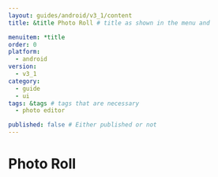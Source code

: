 ```yaml
---
layout: guides/android/v3_1/content
title: &title Photo Roll # title as shown in the menu and 

menuitem: *title
order: 0
platform:
  - android
version:
  - v3_1
category: 
  - guide
  - ui
tags: &tags # tags that are necessary
  - photo editor 

published: false # Either published or not 
---
```

# Photo Roll
